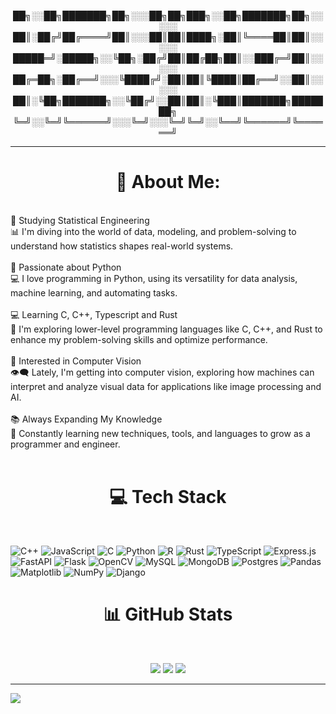 <p align="center">
  ██╗░░██╗███████╗██╗░░░██╗██╗███╗░░██╗███████╗██╗░░░░░<br>
  ██║░██╔╝██╔════╝██║░░░██║██║████╗░██║╚════██║██║░░░░░<br>
  █████═╝░█████╗░░╚██╗░██╔╝██║██╔██╗██║░░███╔═╝██║░░░░░<br>
  ██╔═██╗░██╔══╝░░░╚████╔╝░██║██║╚████║██╔══╝░░██║░░░░░<br>
  ██║░╚██╗███████╗░░╚██╔╝░░██║██║░╚███║███████╗███████╗<br>
  ╚═╝░░╚═╝╚══════╝░░░╚═╝░░░╚═╝╚═╝░░╚══╝╚══════╝╚══════╝<br>
</p>

---

<h1 align="center">💫 About Me:</h1> 

<br>🔧 Studying Statistical Engineering<br>📊 I'm diving into the world of data, modeling, and problem-solving to understand how statistics shapes real-world systems.<br><br>🐍 Passionate about Python<br>💻 I love programming in Python, using its versatility for data analysis, machine learning, and automating tasks.<br><br>💻 Learning C, C++, Typescript and Rust<br>🚀 I'm exploring lower-level programming languages like C, C++, and Rust to enhance my problem-solving skills and optimize performance.<br><br>🧠 Interested in Computer Vision<br>👁️‍🗨️ Lately, I'm getting into computer vision, exploring how machines can interpret and analyze visual data for applications like image processing and AI.<br><br>📚 Always Expanding My Knowledge<br>🌱 Constantly learning new techniques, tools, and languages to grow as a programmer and engineer.<br><br>

<h1 align="center">💻 Tech Stack</h1>

<br>


![C++](https://img.shields.io/badge/c++-%2300599C.svg?style=for-the-badge&logo=c%2B%2B&logoColor=white) ![JavaScript](https://img.shields.io/badge/javascript-%23323330.svg?style=for-the-badge&logo=javascript&logoColor=%23F7DF1E) ![C](https://img.shields.io/badge/c-%2300599C.svg?style=for-the-badge&logo=c&logoColor=white) ![Python](https://img.shields.io/badge/python-3670A0?style=for-the-badge&logo=python&logoColor=ffdd54) ![R](https://img.shields.io/badge/r-%23276DC3.svg?style=for-the-badge&logo=r&logoColor=white) ![Rust](https://img.shields.io/badge/rust-%23000000.svg?style=for-the-badge&logo=rust&logoColor=white) ![TypeScript](https://img.shields.io/badge/typescript-%23007ACC.svg?style=for-the-badge&logo=typescript&logoColor=white) ![Express.js](https://img.shields.io/badge/express.js-%23404d59.svg?style=for-the-badge&logo=express&logoColor=%2361DAFB) ![FastAPI](https://img.shields.io/badge/FastAPI-005571?style=for-the-badge&logo=fastapi) ![Flask](https://img.shields.io/badge/flask-%23000.svg?style=for-the-badge&logo=flask&logoColor=white) ![OpenCV](https://img.shields.io/badge/opencv-%23white.svg?style=for-the-badge&logo=opencv&logoColor=white) ![MySQL](https://img.shields.io/badge/mysql-4479A1.svg?style=for-the-badge&logo=mysql&logoColor=white) ![MongoDB](https://img.shields.io/badge/MongoDB-%234ea94b.svg?style=for-the-badge&logo=mongodb&logoColor=white) ![Postgres](https://img.shields.io/badge/postgres-%23316192.svg?style=for-the-badge&logo=postgresql&logoColor=white) ![Pandas](https://img.shields.io/badge/pandas-%23150458.svg?style=for-the-badge&logo=pandas&logoColor=white) ![Matplotlib](https://img.shields.io/badge/Matplotlib-%23ffffff.svg?style=for-the-badge&logo=Matplotlib&logoColor=black) ![NumPy](https://img.shields.io/badge/numpy-%23013243.svg?style=for-the-badge&logo=numpy&logoColor=white) ![Django](https://img.shields.io/badge/django-%23092E20.svg?style=for-the-badge&logo=django&logoColor=white)


<h1 align="center">📊 GitHub Stats</h1>

<br>

<p align="center">
  <img src="https://github-readme-stats.vercel.app/api?username=kevinzl13&theme=dark&hide_border=false&include_all_commits=true&count_private=true" />
  <img src="https://nirzak-streak-stats.vercel.app/?user=kevinzl13&theme=dark&hide_border=false" />
  <img src="https://github-readme-stats.vercel.app/api/top-langs/?username=kevinzl13&theme=dark&hide_border=false&include_all_commits=true&count_private=true&layout=compact" />
</p>

---
[![](https://visitcount.itsvg.in/api?id=kevinzl13&icon=0&color=0)](https://visitcount.itsvg.in)

<!-- Proudly created with GPRM ( https://gprm.itsvg.in ) -->
